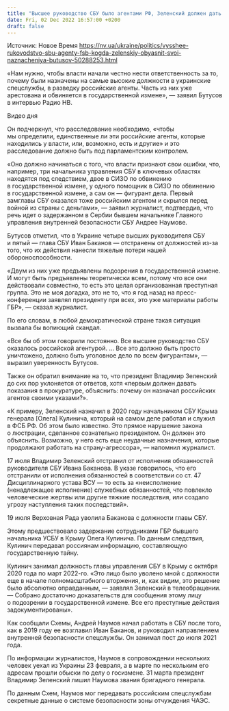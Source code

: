```yaml
---
title: "Высшее руководство СБУ было агентами РФ, Зеленский должен дать показания, почему он их назначил — Бутусов"
date: Fri, 02 Dec 2022 16:57:00 +0200
draft: false
---
```

Источник: Новое Время https://nv.ua/ukraine/politics/vysshee-rukovodstvo-sbu-agenty-fsb-kogda-zelenskiy-obyasnit-svoi-naznacheniya-butusov-50288253.html


«Нам нужно, чтобы власти начали честно нести ответственность за то, почему были назначены на самые высокие должности в украинские спецслужбы, в разведку российские агенты. Часть из них уже арестована и обвиняется в государственной измене», — заявил Бутусов в интервью Радио НВ.

 Видео дня   

Он подчеркнул, что расследование необходимо, «чтобы мы определили, единственные ли эти российские агенты, которые находились у власти, или, возможно, есть и другие» и это расследование должно быть под парламентским контролем.

«Оно должно начинаться с того, что власти признают свои ошибки, что, например, три начальника управления СБУ в ключевых областях находятся под следствием, двое в СИЗО по обвинению в государственной измене, у одного помощник в СИЗО по обвинению в государственной измене, а сам он — фигурант дела. Первый замглавы СБУ оказался тоже российским агентом и скрылся перед войной из страны с деньгами», — заявил журналист, подтвердив, что речь идет о задержанном в Сербии бывшем начальнике Главного управления внутренней безопасности СБУ Андрее Наумове.

Бутусов отметил, что в Украине четыре высших руководителя СБУ и пятый — глава СБУ Иван Баканов — отстранены от должностей из-за того, что их действия нанесли тяжелые потери нашей обороноспособности.

«Двум из них уже предъявлены подозрения в государственной измене. И могут быть предъявлены теоретически всем, потому что все они действовали совместно, то есть это целая организованная преступная группа. Это не моя догадка, это не то, что я год назад на пресс-конференции заявлял президенту при всех, это уже материалы работы ГБР», — сказал журналист.

По его словам, в любой демократической стране такая ситуация вызвала бы вопиющий скандал.

«Все бы об этом говорили постоянно. Все высшее руководство СБУ оказалось российской агентурой. … Все это должно быть просто уничтожено, должно быть уголовное дело по всем фигурантам», — выразил уверенность Бутусов.

Также он обратил внимание на то, что президент Владимир Зеленский до сих пор уклоняется от ответов, хотя «первым должен давать показания в прокуратуре, объяснить: почему он назначал российских агентов своими указами?».

«К примеру, Зеленский назначил в 2020 году начальником СБУ Крыма генерала [Олега] Кулинича, который на самом деле работал и служил в ФСБ РФ. Об этом было известно. Это прямое нарушение закона о люстрации, сделанное сознательно президентом. Он должен это объяснить. Возможно, у него есть еще неудачные назначения, которые продолжают работать на страну-агрессора», — напомнил журналист.

17 июля Владимир Зеленский отстранил от исполнения обязанностей руководителя СБУ Ивана Баканова. В указе говорилось, что его отстранили от исполнения обязанностей в соответствии со ст. 47 Дисциплинарного устава ВСУ — то есть за «неисполнение (ненадлежащее исполнение) служебных обязанностей, что повлекло человеческие жертвы или другие тяжкие последствия, или создало угрозу наступления таких последствий».

19 июля Верховная Рада уволила Баканова с должности главы СБУ.

Этому предшествовало задержание сотрудниками ГБР бывшего начальника УСБУ в Крыму Олега Кулинича. По данным следствия, Кулинич передавал россиянам информацию, составляющую государственную тайну.

Кулинич занимал должность главы управления СБУ в Крыму с октября 2020 года по март 2022-го. «Это лицо было уволено мной с должности еще в начале полномасштабного вторжения, и, как видим, это решение было абсолютно оправданным, — заявлял Зеленский в телеобращении. — Собрано достаточно доказательств для сообщения этому лицу о подозрении в государственной измене. Все его преступные действия задокументированы».

Как сообщали Схемы, Андрей Наумов начал работать в СБУ после того, как в 2019 году ее возглавил Иван Баканов, и руководил направлением внутренней безопасности спецслужбы. Он занимал пост до июля 2021 года.

По информации журналистов, Наумов в сопровождении нескольких человек уехал из Украины 23 февраля, а в марте по нескольким его адресам прошли обыски по делу о госизмене. 31 марта президент Владимир Зеленский лишил Наумова звания бригадного генерала.

По данным Схем, Наумов мог передавать российским спецслужбам секретные данные о системе безопасности зоны отчуждения ЧАЭС.
